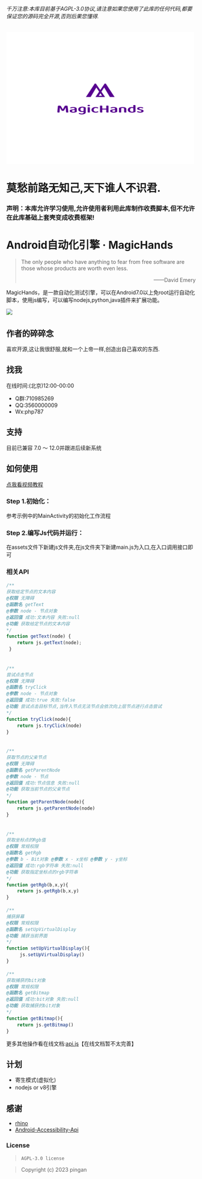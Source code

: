 ###### 千万注意:本库目前基于AGPL-3.0协议,请注意如果您使用了此库的任何代码,都要保证您的源码完全开源,否则后果您懂得.
<img src="👻/ico.png" alt="Image" width="500" height="350" > 

# 莫愁前路无知己,天下谁人不识君.

### 声明：本库允许学习使用,允许使用者利用此库制作收费脚本,但不允许在此库基础上套壳变成收费框架!

# Android自动化引擎 · MagicHands

> The only people who have anything to fear from free software are those whose products are worth even less. 
>
> <p align="right">——David Emery</p>

MagicHands，是一款自动化测试引擎，可以在Android7.0以上免root运行自动化脚本，使用js编写，可以编写nodejs,python,java插件来扩展功能。

![](https://img.shields.io/badge/language-java-brightgreen.svg)


## 作者的碎碎念

喜欢开源,这让我很舒服,就和一个上帝一样,创造出自己喜欢的东西.


## 找我
在线时间:(北京)12:00-00:00
- Q群:710985269
- QQ:3560000009
- Wx:php787 

## 支持

目前已兼容 7.0 ～ 12.0并跟进后续新系统

## 如何使用

[点我看视频教程](https://www.bilibili.com/video/BV14h4y1y7YK/?spm_id_from=333.999.0.0)

### Step 1.初始化：

参考示例中的MainActivity的初始化工作流程

### Step 2.编写Js代码并运行：

在assets文件下新建js文件夹,在js文件夹下新建main.js为入口,在入口调用接口即可



### 相关API

```JavaScript
/**
获取给定节点的文本内容
@权限 无障碍
@函数名 getText
@参数 node - 节点对象
@返回值 成功:文本内容 失败:null
@功能 获取给定节点的文本内容
*/
function getText(node) {
    return js.getText(node);
 }

 
/**
尝试点击节点
@权限 无障碍
@函数名 tryClick
@参数 node - 节点对象
@返回值 成功:true 失败:false
@功能 尝试点击目标节点,当传入节点无法节点会依次向上层节点进行点击尝试
*/
function tryClick(node){
    return js.tryClick(node)
}


/**
获取节点的父亲节点
@权限 无障碍
@函数名 getParentNode
@参数 node - 节点
@返回值 成功:节点信息 失败:null
@功能 获取当前节点的父亲节点
*/
function getParentNode(node){
    return js.getParentNode(node)
}


/**
获取坐标点的Rgb值
@权限 常规权限
@函数名 getRgb
@参数 b - Bit对象 @参数 x - x坐标 @参数 y - y坐标
@返回值 成功:rgb字符串 失败:null
@功能 获取指定坐标点的rgb字符串
*/
function getRgb(b,x,y){
    return js.getRgb(b,x,y)
}

/**
捕获屏幕
@权限 常规权限
@函数名 setUpVirtualDisplay
@功能 捕获当前界面
*/
function setUpVirtualDisplay(){
     js.setUpVirtualDisplay()
}

/**
获取捕获的bit对象
@权限 常规权限
@函数名 getBitmap
@返回值 成功:bit对象 失败:null
@功能 获取捕获的bit对象
*/
function getBitmap(){
    return js.getBitmap()
}

```

更多其他操作看在线文档:[api.js](https://pingaa.gitee.io/magichands)【在线文档暂不太完善】



## 计划

 - 寄生模式(虚拟化)
 - nodejs or v8引擎

## 感谢

- [rhino](https://github.com/mozilla/rhino)
- [Android-Accessibility-Api](https://github.com/Vove7/Android-Accessibility-Api)

### License

> ```
> AGPL-3.0 license
> ```

>Copyright (c) 2023 pingan
